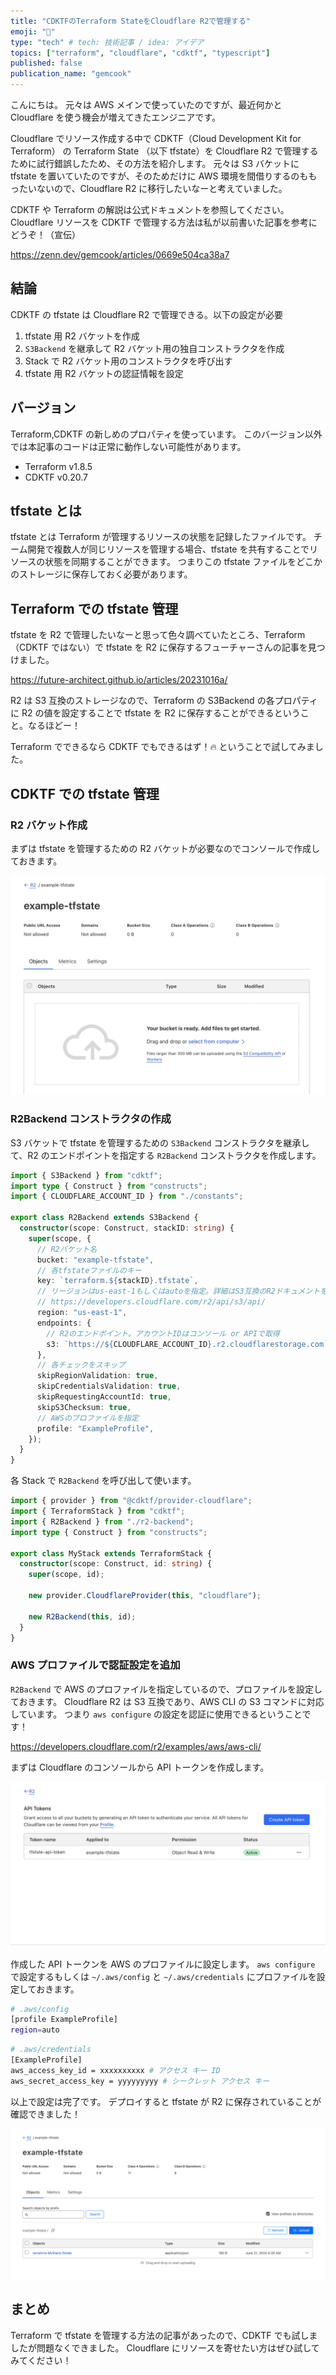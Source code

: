 ```yaml
---
title: "CDKTFのTerraform StateをCloudflare R2で管理する"
emoji: "🔖"
type: "tech" # tech: 技術記事 / idea: アイデア
topics: ["terraform", "cloudflare", "cdktf", "typescript"]
published: false
publication_name: "gemcook"
---
```


こんにちは。
元々は AWS メインで使っていたのですが、最近何かと Cloudflare を使う機会が増えてきたエンジニアです。

Cloudflare でリソース作成する中で CDKTF（Cloud Development Kit for Terraform） の Terraform State （以下 tfstate）を Cloudflare R2 で管理するために試行錯誤したため、その方法を紹介します。
元々は S3 バケットに tfstate を置いていたのですが、そのためだけに AWS 環境を間借りするのももったいないので、Cloudflare R2 に移行したいなーと考えていました。

CDKTF や Terraform の解説は公式ドキュメントを参照してください。
Cloudflare リソースを CDKTF で管理する方法は私が以前書いた記事を参考にどうぞ！（宣伝）

https://zenn.dev/gemcook/articles/0669e504ca38a7

## 結論

CDKTF の tfstate は Cloudflare R2 で管理できる。以下の設定が必要

1. tfstate 用 R2 バケットを作成
2. `S3Backend` を継承して R2 バケット用の独自コンストラクタを作成
3. Stack で R2 バケット用のコンストラクタを呼び出す
4. tfstate 用 R2 バケットの認証情報を設定

## バージョン

Terraform,CDKTF の新しめのプロパティを使っています。
このバージョン以外では本記事のコードは正常に動作しない可能性があります。

- Terraform v1.8.5
- CDKTF v0.20.7

## tfstate とは

tfstate とは Terraform が管理するリソースの状態を記録したファイルです。
チーム開発で複数人が同じリソースを管理する場合、tfstate を共有することでリソースの状態を同期することができます。
つまりこの tfstate ファイルをどこかのストレージに保存しておく必要があります。

## Terraform での tfstate 管理

tfstate を R2 で管理したいなーと思って色々調べていたところ、Terraform（CDKTF ではない）で tfstate を R2 に保存するフューチャーさんの記事を見つけました。

https://future-architect.github.io/articles/20231016a/

R2 は S3 互換のストレージなので、Terraform の S3Backend の各プロパティに R2 の値を設定することで tfstate を R2 に保存することができるということ。なるほどー！

Terraform でできるなら CDKTF でもできるはず！🔥
ということで試してみました。

## CDKTF での tfstate 管理

### R2 バケット作成

まずは tfstate を管理するための R2 バケットが必要なのでコンソールで作成しておきます。

![](/images/cdktf-tfstate/example-tfstate.png)

### R2Backend コンストラクタの作成

S3 バケットで tfstate を管理するための `S3Backend` コンストラクタを継承して、R2 のエンドポイントを指定する `R2Backend` コンストラクタを作成します。

```ts:r2-backend.ts
import { S3Backend } from "cdktf";
import type { Construct } from "constructs";
import { CLOUDFLARE_ACCOUNT_ID } from "./constants";

export class R2Backend extends S3Backend {
  constructor(scope: Construct, stackID: string) {
    super(scope, {
      // R2バケット名
      bucket: "example-tfstate",
      // 各tfstateファイルのキー
      key: `terraform.${stackID}.tfstate`,
      // リージョンはus-east-1もしくはautoを指定。詳細はS3互換のR2ドキュメントを参照
      // https://developers.cloudflare.com/r2/api/s3/api/
      region: "us-east-1",
      endpoints: {
        // R2のエンドポイント。アカウントIDはコンソール or APIで取得
        s3: `https://${CLOUDFLARE_ACCOUNT_ID}.r2.cloudflarestorage.com`,
      },
      // 各チェックをスキップ
      skipRegionValidation: true,
      skipCredentialsValidation: true,
      skipRequestingAccountId: true,
      skipS3Checksum: true,
      // AWSのプロファイルを指定
      profile: "ExampleProfile",
    });
  }
}
```

各 Stack で `R2Backend` を呼び出して使います。

```ts:my-stack.ts
import { provider } from "@cdktf/provider-cloudflare";
import { TerraformStack } from "cdktf";
import { R2Backend } from "./r2-backend";
import type { Construct } from "constructs";

export class MyStack extends TerraformStack {
  constructor(scope: Construct, id: string) {
    super(scope, id);

    new provider.CloudflareProvider(this, "cloudflare");

    new R2Backend(this, id);
  }
}
```

### AWS プロファイルで認証設定を追加

`R2Backend` で AWS のプロファイルを指定しているので、プロファイルを設定しておきます。
Cloudflare R2 は S3 互換であり、AWS CLI の S3 コマンドに対応しています。
つまり `aws configure` の設定を認証に使用できるということです！

https://developers.cloudflare.com/r2/examples/aws/aws-cli/

まずは Cloudflare のコンソールから API トークンを作成します。

![](/images/cdktf-tfstate/example-api-token.png)

作成した API トークンを AWS のプロファイルに設定します。
`aws configure` で設定するもしくは `~/.aws/config` と `~/.aws/credentials` にプロファイルを設定しておきます。

```sh
# .aws/config
[profile ExampleProfile]
region=auto
```

```sh
# .aws/credentials
[ExampleProfile]
aws_access_key_id = xxxxxxxxxx # アクセス キー ID
aws_secret_access_key = yyyyyyyyy # シークレット アクセス キー
```

以上で設定は完了です。
デプロイすると tfstate が R2 に保存されていることが確認できました！

![](/images/cdktf-tfstate/complete.png)

## まとめ

Terraform で tfstate を管理する方法の記事があったので、CDKTF でも試しましたが問題なくできました。
Cloudflare にリソースを寄せたい方はぜひ試してみてください！
